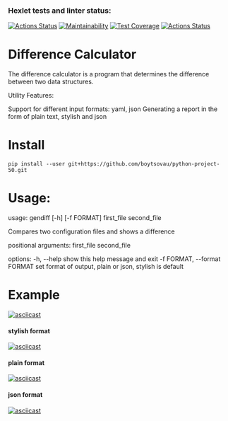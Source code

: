 ### Hexlet tests and linter status:
[![Actions Status](https://github.com/boytsovau/python-project-50/workflows/hexlet-check/badge.svg)](https://github.com/boytsovau/python-project-50/actions)
[![Maintainability](https://api.codeclimate.com/v1/badges/0b02ed0c2f70e55fb3d0/maintainability)](https://codeclimate.com/github/boytsovau/python-project-50/maintainability)
[![Test Coverage](https://api.codeclimate.com/v1/badges/0b02ed0c2f70e55fb3d0/test_coverage)](https://codeclimate.com/github/boytsovau/python-project-50/test_coverage)
[![Actions Status](https://github.com/boytsovau/python-project-50/workflows/diff-test/badge.svg)](https://github.com/boytsovau/python-project-50/actions)

# Difference Calculator


The difference calculator is a program that determines the difference between two data structures.

Utility Features:

Support for different input formats: yaml, json
Generating a report in the form of plain text, stylish and json

# Install

    pip install --user git+https://github.com/boytsovau/python-project-50.git

# Usage:

usage: gendiff [-h] [-f FORMAT] first_file second_file

Compares two configuration files and shows a difference

positional arguments:
  first_file
  second_file

options:
  -h, --help            show this help message and exit
  -f FORMAT, --format FORMAT
                        set format of output, plain or json, stylish is default



# Example

[![asciicast](https://asciinema.org/a/606237.svg)](https://asciinema.org/a/606237)

#### stylish format

[![asciicast](https://asciinema.org/a/605434.svg)](https://asciinema.org/a/605434)

#### plain format

[![asciicast](https://asciinema.org/a/605790.svg)](https://asciinema.org/a/605790)


#### json format

[![asciicast](https://asciinema.org/a/605793.svg)](https://asciinema.org/a/605793)
